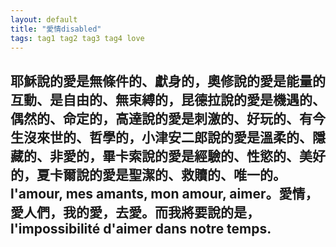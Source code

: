 ```yaml
---
layout: default
title: "愛情disabled"
tags: tag1 tag2 tag3 tag4 love
---
```




## 耶穌說的愛是無條件的、獻身的，奧修說的愛是能量的互動、是自由的、無束縛的，昆德拉說的愛是機遇的、偶然的、命定的，高達說的愛是刺激的、好玩的、有今生沒來世的、哲學的，小津安二郎說的愛是溫柔的、隱藏的、非愛的，畢卡索說的愛是經驗的、性慾的、美好的，夏卡爾說的愛是聖潔的、救贖的、唯一的。l'amour, mes amants, mon amour, aimer。愛情，愛人們，我的愛，去愛。而我將要說的是，l'impossibilité d'aimer dans notre temps.
